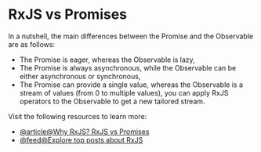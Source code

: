 # RxJS vs Promises

In a nutshell, the main differences between the Promise and the Observable are as follows:

- The Promise is eager, whereas the Observable is lazy,
- The Promise is always asynchronous, while the Observable can be either asynchronous or synchronous,
- The Promise can provide a single value, whereas the Observable is a stream of values (from 0 to multiple values), you can apply RxJS operators to the Observable to get a new tailored stream.

Visit the following resources to learn more:

- [@article@Why RxJS? RxJS vs Promises](https://javascript.plainenglish.io/why-rxjs-rxjs-vs-promises-b28962771d68)
- [@feed@Explore top posts about RxJS](https://app.daily.dev/tags/rxjs?ref=roadmapsh)
